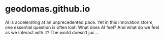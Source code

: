 # geodomas.github.io
AI is accelerating at an unprecedented pace. Yet in this innovation storm, one essential question is often lost: What does AI feel? And what do we feel as we interact with it? The world doesn’t jus… 

